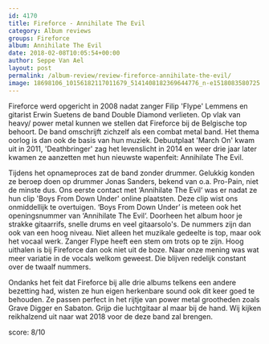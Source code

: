```yaml
---
id: 4170
title: Fireforce - Annihilate The Evil
category: Album reviews
groups: Fireforce
album: Annihilate The Evil
date: 2018-02-08T10:05:54+00:00
author: Seppe Van Ael
layout: post
permalink: /album-review/review-fireforce-annihilate-the-evil/
image: 18698106_10156182117011679_5141408182369644776_n-e1518083580725.jpg
---
```

Fireforce werd opgericht in 2008 nadat zanger Filip 'Flype' Lemmens en gitarist Erwin Suetens de band Double Diamond verlieten. Op vlak van heavy/ power metal kunnen we stellen dat Fireforce bij de Belgische top behoort. De band omschrijft zichzelf als een combat metal band. Het thema oorlog is dan ook de basis van hun muziek. Debuutplaat 'March On' kwam uit in 2011, 'Deathbringer' zag het levenslicht in 2014 en weer drie jaar later kwamen ze aanzetten met hun nieuwste wapenfeit: Annihilate The Evil.

Tijdens het opnameproces zat de band zonder drummer. Gelukkig konden ze beroep doen op drummer Jonas Sanders, bekend van o.a. Pro-Pain, niet de minste dus. Ons eerste contact met ‘Annihilate The Evil‘ was er nadat ze hun clip 'Boys From Down Under' online plaatsten. Deze clip wist ons onmiddellijk te overtuigen. ‘Boys From Down Under’ is meteen ook het openingsnummer van ‘Annihilate The Evil‘. Doorheen het album hoor je strakke gitaarrifs, snelle drums en veel gitaarsolo's. De nummers zijn dan ook van een hoog niveau. Niet alleen het muzikale gedeelte is top, maar ook het vocaal werk. Zanger Flype heeft een stem om trots op te zijn. Hoog uithalen is bij Fireforce dan ook niet uit de boze. Naar onze mening was wat meer variatie in de vocals welkom geweest. Die blijven redelijk constant over de twaalf nummers.

Ondanks het feit dat Fireforce bij alle drie albums telkens een andere bezetting had, wisten ze hun eigen herkenbare sound ook dit keer goed te behouden. Ze passen perfect in het rijtje van power metal grootheden zoals Grave Digger en Sabaton. Grijp die luchtgitaar al maar bij de hand. Wij kijken reikhalzend uit naar wat 2018 voor de deze band zal brengen.

score: 8/10

&nbsp;